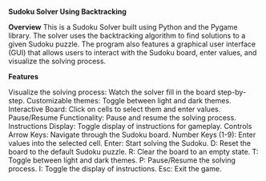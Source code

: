 **Sudoku Solver Using Backtracking**

**Overview**
This is a Sudoku Solver built using Python and the Pygame library. The solver uses the backtracking algorithm to find solutions to a given Sudoku puzzle. The program also features a graphical user interface (GUI) that allows users to interact with the Sudoku board, enter values, and visualize the solving process.

**Features**

Visualize the solving process: Watch the solver fill in the board step-by-step.
Customizable themes: Toggle between light and dark themes.
Interactive Board: Click on cells to select them and enter values.
Pause/Resume Functionality: Pause and resume the solving process.
Instructions Display: Toggle display of instructions for gameplay.
Controls
Arrow Keys: Navigate through the Sudoku board.
Number Keys (1-9): Enter values into the selected cell.
Enter: Start solving the Sudoku.
D: Reset the board to the default Sudoku puzzle.
R: Clear the board to an empty state.
T: Toggle between light and dark themes.
P: Pause/Resume the solving process.
I: Toggle the display of instructions.
Esc: Exit the game.